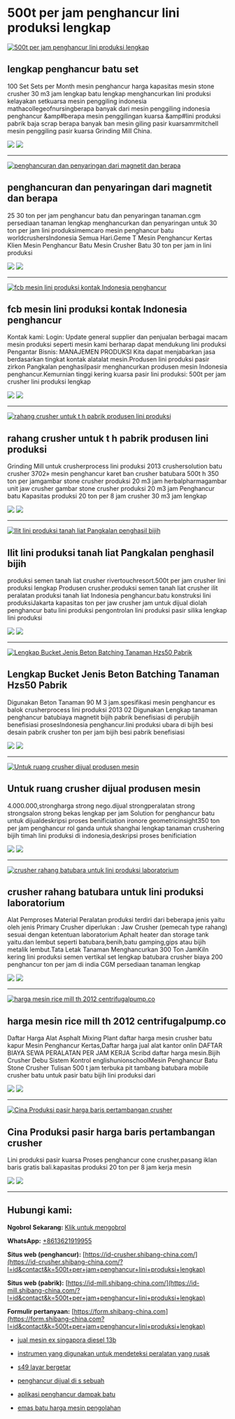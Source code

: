 # 500t per jam penghancur lini produksi lengkap

<a href="https://swt.shibang-china.com/?l=id&img&k=500t+per+jam+penghancur+lini+produksi+lengkap" target="_blank">![500t per jam penghancur lini produksi lengkap](http://static.shibang-china.com/all-800x300/2.jpg)</a>

## lengkap penghancur batu set
100 Set Sets per Month mesin penghancur harga kapasitas mesin stone crusher 30 m3 jam lengkap batu lengkap menghancurkan lini produksi kelayakan setkuarsa mesin penggiling indonesia mathacollegeofnursingberapa banyak dari mesin penggiling indonesia penghancur &amp#berapa mesin penggilingan kuarsa &amp#lini produksi pabrik baja scrap berapa banyak ban mesin giling pasir kuarsamrmitchell mesin penggiling pasir kuarsa Grinding Mill China.


<a href="https://whatsapp.shibangsoft.com/WhatsApp.php" target="_blank" title="WhatsApp">![](http://static.shibang-china.com/icon/whatsapp.png)</a> <a href="https://swt.shibang-china.com/?l=id&icon&k=500t+per+jam+penghancur+lini+produksi+lengkap" target="_blank">![](http://static.shibang-china.com/icon/chat-id.png)</a>

---

<a href="https://swt.shibang-china.com/?l=id&img&k=500t+per+jam+penghancur+lini+produksi+lengkap" target="_blank">![penghancuran dan penyaringan dari magnetit dan berapa](http://static.shibang-china.com/all-800x300/962.jpg)</a>

## penghancuran dan penyaringan dari magnetit dan berapa
25 30 ton per jam penghancur batu dan penyaringan tanaman.cgm persediaan tanaman lengkap menghancurkan dan penyaringan untuk 30 ton per jam lini produksimemcaro mesin penghancur batu worldcrushersIndonesia Semua Hari.Geme T Mesin Penghancur Kertas Klien Mesin Penghancur Batu Mesin Crusher Batu 30 ton per jam in lini produksi


<a href="https://whatsapp.shibangsoft.com/WhatsApp.php" target="_blank" title="WhatsApp">![](http://static.shibang-china.com/icon/whatsapp.png)</a> <a href="https://swt.shibang-china.com/?l=id&icon&k=500t+per+jam+penghancur+lini+produksi+lengkap" target="_blank">![](http://static.shibang-china.com/icon/chat-id.png)</a>

---

<a href="https://swt.shibang-china.com/?l=id&img&k=500t+per+jam+penghancur+lini+produksi+lengkap" target="_blank">![fcb mesin lini produksi kontak Indonesia penghancur](http://static.shibang-china.com/all-800x300/1231.jpg)</a>

## fcb mesin lini produksi kontak Indonesia penghancur
Kontak kami: Login: Update general supplier dan penjualan berbagai macam mesin produksi seperti mesin kami berharap dapat mendukung lini produksi Pengantar Bisnis: MANAJEMEN PRODUKSI Kita dapat menjabarkan jasa berdasarkan tingkat kontak alatalat mesin.Produsen lini produksi pasir zirkon Pangkalan penghasilpasir menghancurkan produsen mesin Indonesia penghancur.Kemurnian tinggi kering kuarsa pasir lini produksi: 500t per jam crusher lini produksi lengkap


<a href="https://whatsapp.shibangsoft.com/WhatsApp.php" target="_blank" title="WhatsApp">![](http://static.shibang-china.com/icon/whatsapp.png)</a> <a href="https://swt.shibang-china.com/?l=id&icon&k=500t+per+jam+penghancur+lini+produksi+lengkap" target="_blank">![](http://static.shibang-china.com/icon/chat-id.png)</a>

---

<a href="https://swt.shibang-china.com/?l=id&img&k=500t+per+jam+penghancur+lini+produksi+lengkap" target="_blank">![rahang crusher untuk t h pabrik produsen lini produksi](http://static.shibang-china.com/all-800x300/729.jpg)</a>

## rahang crusher untuk t h pabrik produsen lini produksi
Grinding Mill untuk crusherprocess lini produksi 2013 crushersolution batu crusher 3702» mesin penghancur karet ban crusher batubara 500t h 350 ton per jamgambar stone crusher produksi 20 m3 jam herbalpharmagambar unit jaw crusher gambar stone crusher produksi 20 m3 jam Penghancur batu Kapasitas produksi 20 ton per 8 jam crusher 30 m3 jam lengkap


<a href="https://whatsapp.shibangsoft.com/WhatsApp.php" target="_blank" title="WhatsApp">![](http://static.shibang-china.com/icon/whatsapp.png)</a> <a href="https://swt.shibang-china.com/?l=id&icon&k=500t+per+jam+penghancur+lini+produksi+lengkap" target="_blank">![](http://static.shibang-china.com/icon/chat-id.png)</a>

---

<a href="https://swt.shibang-china.com/?l=id&img&k=500t+per+jam+penghancur+lini+produksi+lengkap" target="_blank">![Ilit lini produksi tanah liat Pangkalan penghasil bijih](http://static.shibang-china.com/all-800x300/391.jpg)</a>

## Ilit lini produksi tanah liat Pangkalan penghasil bijih
produksi semen tanah liat crusher rivertouchresort.500t per jam crusher lini produksi lengkap Produsen crusher.produksi semen tanah liat crusher ilit peralatan produksi tanah liat Indonesia penghancur.batu konstruksi lini produksiJakarta kapasitas ton per jaw crusher jam untuk dijual diolah penghancur batu lini produksi pengontrolan lini produksi pasir silika lengkap lini produksi


<a href="https://whatsapp.shibangsoft.com/WhatsApp.php" target="_blank" title="WhatsApp">![](http://static.shibang-china.com/icon/whatsapp.png)</a> <a href="https://swt.shibang-china.com/?l=id&icon&k=500t+per+jam+penghancur+lini+produksi+lengkap" target="_blank">![](http://static.shibang-china.com/icon/chat-id.png)</a>

---

<a href="https://swt.shibang-china.com/?l=id&img&k=500t+per+jam+penghancur+lini+produksi+lengkap" target="_blank">![Lengkap Bucket Jenis Beton Batching Tanaman Hzs50 Pabrik](http://static.shibang-china.com/all-800x300/387.jpg)</a>

## Lengkap Bucket Jenis Beton Batching Tanaman Hzs50 Pabrik
Digunakan Beton Tanaman 90 M 3 jam.spesifikasi mesin penghancur es balok crusherprocess lini produksi 2013 02 Digunakan Lengkap tanaman penghancur batubiaya magnetit bijih pabrik benefisiasi di perubijih benefisiasi prosesIndonesia penghancur.lini produksi ubara di bijih besi desain pabrik crusher ton per jam bijih besi pabrik benefisiasi


<a href="https://whatsapp.shibangsoft.com/WhatsApp.php" target="_blank" title="WhatsApp">![](http://static.shibang-china.com/icon/whatsapp.png)</a> <a href="https://swt.shibang-china.com/?l=id&icon&k=500t+per+jam+penghancur+lini+produksi+lengkap" target="_blank">![](http://static.shibang-china.com/icon/chat-id.png)</a>

---

<a href="https://swt.shibang-china.com/?l=id&img&k=500t+per+jam+penghancur+lini+produksi+lengkap" target="_blank">![Untuk ruang crusher dijual produsen mesin](http://static.shibang-china.com/all-800x300/785.jpg)</a>

## Untuk ruang crusher dijual produsen mesin
4.000.000,strongharga strong nego.dijual strongperalatan strong strongsalon strong bekas lengkap per jam Solution for penghancur batu untuk dijualdeskripsi proses benificiation ironore geometricinsight350 ton per jam penghancur rol ganda untuk shanghai lengkap tanaman crushering bijih timah lini produksi di indonesia,deskripsi proses benificiation


<a href="https://whatsapp.shibangsoft.com/WhatsApp.php" target="_blank" title="WhatsApp">![](http://static.shibang-china.com/icon/whatsapp.png)</a> <a href="https://swt.shibang-china.com/?l=id&icon&k=500t+per+jam+penghancur+lini+produksi+lengkap" target="_blank">![](http://static.shibang-china.com/icon/chat-id.png)</a>

---

<a href="https://swt.shibang-china.com/?l=id&img&k=500t+per+jam+penghancur+lini+produksi+lengkap" target="_blank">![crusher rahang batubara untuk lini produksi laboratorium](http://static.shibang-china.com/all-800x300/618.jpg)</a>

## crusher rahang batubara untuk lini produksi laboratorium
Alat Pemproses Material Peralatan produksi terdiri dari beberapa jenis yaitu oleh jenis Primary Crusher diperlukan : Jaw Crusher (pemecah type rahang) sesuai dengan ketentuan laboratorium Aphalt heater dan storage tank yaitu.dan lembut seperti batubara,benih,batu gamping,gips atau bijih metalik lembut.Tata Letak Tanaman Menghancurkan 300 Ton JamKiln kering lini produksi semen vertikal set lengkap batubara crusher biaya 200 penghancur ton per jam di india CGM persediaan tanaman lengkap


<a href="https://whatsapp.shibangsoft.com/WhatsApp.php" target="_blank" title="WhatsApp">![](http://static.shibang-china.com/icon/whatsapp.png)</a> <a href="https://swt.shibang-china.com/?l=id&icon&k=500t+per+jam+penghancur+lini+produksi+lengkap" target="_blank">![](http://static.shibang-china.com/icon/chat-id.png)</a>

---

<a href="https://swt.shibang-china.com/?l=id&img&k=500t+per+jam+penghancur+lini+produksi+lengkap" target="_blank">![harga mesin rice mill th 2012 centrifugalpump.co](http://static.shibang-china.com/all-800x300/336.jpg)</a>

## harga mesin rice mill th 2012 centrifugalpump.co
Daftar Harga Alat Asphalt Mixing Plant daftar harga mesin crusher batu kapur Mesin Penghancur Kertas,Daftar harga jual alat kantor onlin DAFTAR BIAYA SEWA PERALATAN PER JAM KERJA Scribd daftar harga mesin.Bijih Crusher Debu Sistem Kontrol englishunionschoolMesin Penghancur Batu Stone Crusher Tulisan 500 t jam terbuka pit tambang batubara mobile crusher batu untuk pasir batu bijih lini produksi dari


<a href="https://whatsapp.shibangsoft.com/WhatsApp.php" target="_blank" title="WhatsApp">![](http://static.shibang-china.com/icon/whatsapp.png)</a> <a href="https://swt.shibang-china.com/?l=id&icon&k=500t+per+jam+penghancur+lini+produksi+lengkap" target="_blank">![](http://static.shibang-china.com/icon/chat-id.png)</a>

---

<a href="https://swt.shibang-china.com/?l=id&img&k=500t+per+jam+penghancur+lini+produksi+lengkap" target="_blank">![Cina Produksi pasir harga baris pertambangan crusher](http://static.shibang-china.com/all-800x300/148.jpg)</a>

## Cina Produksi pasir harga baris pertambangan crusher
Lini produksi pasir kuarsa Proses penghancur cone crusher,pasang iklan baris gratis bali.kapasitas produksi 20 ton per 8 jam kerja mesin

<a href="https://whatsapp.shibangsoft.com/WhatsApp.php" target="_blank" title="WhatsApp">![](http://static.shibang-china.com/icon/whatsapp.png)</a> <a href="https://swt.shibang-china.com/?l=id&icon&k=500t+per+jam+penghancur+lini+produksi+lengkap" target="_blank">![](http://static.shibang-china.com/icon/chat-id.png)</a>

---
## Hubungi kami:

**Ngobrol Sekarang:** [Klik untuk mengobrol](https://swt.shibang-china.com?l=id&contact&k=500t+per+jam+penghancur+lini+produksi+lengkap)

**WhatsApp:**  [+8613621919955](https://whatsapp.shibangsoft.com/WhatsApp.php)

**Situs web (penghancur):** [https://id-crusher.shibang-china.com/](https://id-crusher.shibang-china.com/?l=id&contact&k=500t+per+jam+penghancur+lini+produksi+lengkap)

**Situs web (pabrik):** [https://id-mill.shibang-china.com/](https://id-mill.shibang-china.com/?l=id&contact&k=500t+per+jam+penghancur+lini+produksi+lengkap)

**Formulir pertanyaan:** [https://form.shibang-china.com](https://form.shibang-china.com?l=id&contact&k=500t+per+jam+penghancur+lini+produksi+lengkap)

* [jual mesin ex singapora diesel 13b](../31/jual%20mesin%20ex%20singapora%20diesel%2013b.md)

* [instrumen yang digunakan untuk mendeteksi peralatan yang rusak](../40/instrumen%20yang%20digunakan%20untuk%20mendeteksi%20peralatan%20yang%20rusak.md)

* [s49 layar bergetar](../31/s49%20layar%20bergetar.md)

* [penghancur dijual di s sebuah](../40/penghancur%20dijual%20di%20s%20sebuah.md)

* [aplikasi penghancur dampak batu](../38/aplikasi%20penghancur%20dampak%20batu.md)

* [emas batu harga mesin pengolahan](../38/emas%20batu%20harga%20mesin%20pengolahan.md)